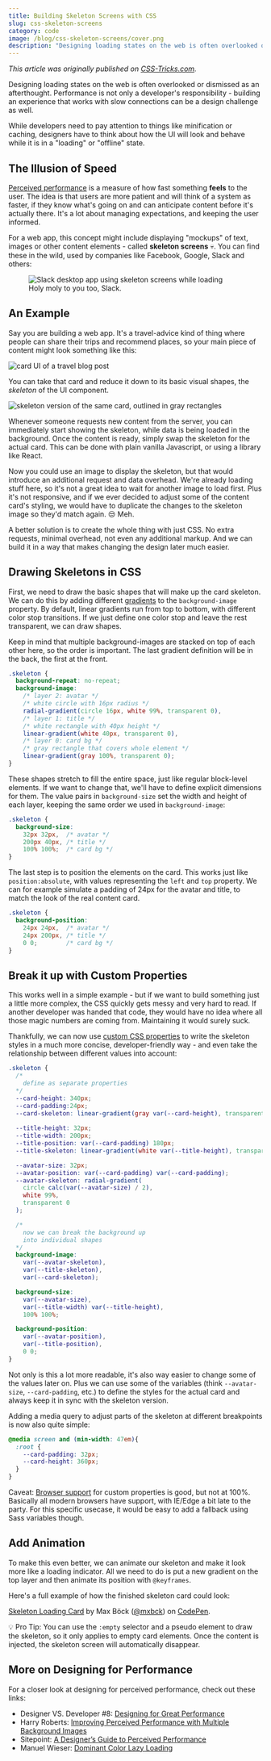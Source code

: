 ```yaml
---
title: Building Skeleton Screens with CSS
slug: css-skeleton-screens
category: code
image: /blog/css-skeleton-screens/cover.png
description: "Designing loading states on the web is often overlooked or dismissed as an afterthought. Building an experience that works with slow connections is not only a developer's challenge..."
---
```


*This article was originally published on [CSS-Tricks.com](https://css-tricks.com/building-skeleton-screens-css-custom-properties/).*

<p class="lead">Designing loading states on the web is often overlooked or dismissed as an afterthought. Performance is not only a developer's responsibility - building an experience that works with slow connections can be a design challenge as well.</p>

While developers need to pay attention to things like minification or caching, designers have to think about how the UI will look and behave while it is in a "loading" or "offline" state.

## The Illusion of Speed

[Perceived performance](https://en.wikipedia.org/wiki/Perceived_performance) is a measure of how fast something **feels** to the user. The idea is that users are more patient and will think of a system as faster, if they know what's going on and can anticipate content before it's actually there. It's a lot about managing expectations, and keeping the user informed. 

For a web app, this concept might include displaying "mockups" of text, images or other content elements - called **skeleton screens** 💀. You can find these in the wild, used by companies like Facebook, Google, Slack and others:

<figure>
  <img src="slack-skeleton.jpg" alt="Slack desktop app using skeleton screens while loading">
  <figcaption>Holy moly to you too, Slack.</figcaption>
</figure>

## An Example

Say you are building a web app. It's a travel-advice kind of thing where people can share their trips and recommend places, so your main piece of content might look something like this:

![card UI of a travel blog post](card.png)

You can take that card and reduce it down to its basic visual shapes, the *skeleton* of the UI component.

![skeleton version of the same card, outlined in gray rectangles](card-skeleton.png)

Whenever someone requests new content from the server, you can immediately start showing the skeleton, while data is being loaded in the background. Once the content is ready, simply swap the skeleton for the actual card. This can be done with plain vanilla Javascript, or using a library like React.

Now you could use an image to display the skeleton, but that would introduce an additional request and data overhead. We're already loading stuff here, so it's not a great idea to wait for another image to load first. Plus it's not responsive, and if we ever decided to adjust some of the content card's styling, we would have to duplicate the changes to the skeleton image so they'd match again. 😒 Meh.

A better solution is to create the whole thing with just CSS. No extra requests, minimal overhead, not even any additional markup. And we can build it in a way that makes changing the design later much easier.

## Drawing Skeletons in CSS

First, we need to draw the basic shapes that will make up the card skeleton. We can do this by adding different [gradients](https://www.w3schools.com/cssref/func_linear-gradient.asp) to the `background-image` property. By default, linear gradients run from top to bottom, with different color stop transitions. If we just define one color stop and leave the rest transparent, we can draw shapes.

Keep in mind that multiple background-images are stacked on top of each other here, so the order is important. The last gradient definition will be in the back, the first at the front.

```css
.skeleton {
  background-repeat: no-repeat;
  background-image: 
    /* layer 2: avatar */
    /* white circle with 16px radius */
    radial-gradient(circle 16px, white 99%, transparent 0),
    /* layer 1: title */
    /* white rectangle with 40px height */
    linear-gradient(white 40px, transparent 0),
    /* layer 0: card bg */
    /* gray rectangle that covers whole element */
    linear-gradient(gray 100%, transparent 0);
}
```

These shapes stretch to fill the entire space, just like regular block-level elements. If we want to change that, we'll have to define explicit dimensions for them. The value pairs in `background-size` set the width and height of each layer, keeping the same order we used in `background-image`:

```css
.skeleton {
  background-size:
    32px 32px,  /* avatar */
    200px 40px, /* title */
    100% 100%;  /* card bg */
}
```

The last step is to position the elements on the card. This works just like `position:absolute`, with values  representing the `left` and `top` property. We can for example simulate a padding of 24px for the avatar and title, to match the look of the real content card.

```css
.skeleton {
  background-position:
    24px 24px,  /* avatar */
    24px 200px, /* title */
    0 0;        /* card bg */
}
```

## Break it up with Custom Properties

This works well in a simple example - but if we want to build something just a little more complex, the CSS quickly gets messy and very hard to read. If another developer was handed that code, they would have no idea where all those magic numbers are coming from. Maintaining it would surely suck.

Thankfully, we can now use [custom CSS properties](https://www.smashingmagazine.com/2017/04/start-using-css-custom-properties/) to write the skeleton styles in a much more concise, developer-friendly way - and even take the relationship between different values into account:

```css
.skeleton {
  /*
    define as separate properties
  */
  --card-height: 340px;
  --card-padding:24px;
  --card-skeleton: linear-gradient(gray var(--card-height), transparent 0);
  
  --title-height: 32px;
  --title-width: 200px;
  --title-position: var(--card-padding) 180px;
  --title-skeleton: linear-gradient(white var(--title-height), transparent 0);

  --avatar-size: 32px;
  --avatar-position: var(--card-padding) var(--card-padding);
  --avatar-skeleton: radial-gradient(
    circle calc(var(--avatar-size) / 2), 
    white 99%, 
    transparent 0
  );

  /* 
    now we can break the background up 
    into individual shapes 
  */
  background-image: 
    var(--avatar-skeleton),
    var(--title-skeleton),
    var(--card-skeleton);

  background-size:
    var(--avatar-size),
    var(--title-width) var(--title-height),
    100% 100%;

  background-position:
    var(--avatar-position),
    var(--title-position),
    0 0;
}
```
Not only is this a lot more readable, it's also way easier to change some of the values later on.
Plus we can use some of the variables (think `--avatar-size`, `--card-padding`, etc.) to define the styles for the actual card and always keep it in sync with the skeleton version.

Adding a media query to adjust parts of the skeleton at different breakpoints is now also quite simple:

```css
@media screen and (min-width: 47em){
  :root {
    --card-padding: 32px;
    --card-height: 360px;
  }
}
```

Caveat: [Browser support](http://caniuse.com/#feat=css-variables) for custom properties is good, but not at 100%. Basically all modern browsers have support, with IE/Edge a bit late to the party. For this specific usecase, it would be easy to add a fallback using Sass variables though.

## Add Animation

To make this even better, we can animate our skeleton and make it look more like a loading indicator. All we need to do is put a new gradient on the top layer and then animate its position with `@keyframes`.

Here's a full example of how the finished skeleton card could look:

<div class="extend">
  <p data-height="450" data-theme-id="dark" data-slug-hash="EvmLVp" data-default-tab="css,result" data-user="mxbck" data-embed-version="2" data-pen-title="Skeleton Loading Card" class="codepen">
  <a href="https://codepen.io/mxbck/pen/EvmLVp/">Skeleton Loading Card</a> by Max Böck (<a href="https://codepen.io/mxbck">@mxbck</a>) on <a href="https://codepen.io">CodePen</a>.</p>
  <script async src="https://production-assets.codepen.io/assets/embed/ei.js"></script>
</div>

💡 Pro Tip: You can use the `:empty` selector and a pseudo element to draw the skeleton, so it only applies to empty card elements. Once the content is injected, the skeleton screen will automatically disappear.

## More on Designing for Performance

For a closer look at designing for perceived performance, check out these links:

* Designer VS. Developer #8: [Designing for Great Performance](https://www.youtube.com/watch?v=551nfxay-M4)
* Harry Roberts: [Improving Perceived Performance with Multiple Background Images](https://csswizardry.com/2016/10/improving-perceived-performance-with-multiple-background-images/)
* Sitepoint: [A Designer’s Guide to Perceived Performance](https://www.sitepoint.com/a-designers-guide-to-fast-websites-and-perceived-performance/)
* Manuel Wieser: [Dominant Color Lazy Loading](https://manu.ninja/dominant-colors-for-lazy-loading-images)